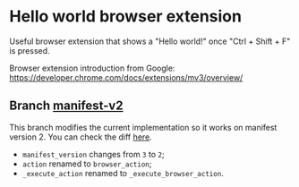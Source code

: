 # Hello world browser extension

Useful browser extension that shows a "Hello world!" once "Ctrl + Shift + F" is pressed.

Browser extension introduction from Google: https://developer.chrome.com/docs/extensions/mv3/overview/

## Branch [manifest-v2](https://github.com/viniciuskneves/hello-world-browser-extension/tree/manifest-v2)

This branch modifies the current implementation so it works on manifest version 2. You can check the diff [here](https://github.com/viniciuskneves/hello-world-browser-extension/compare/manifest-v2).

- `manifest_version` changes from `3` to `2`;
- `action` renamed to `browser_action`;
- `_execute_action` renamed to `_execute_browser_action`.
